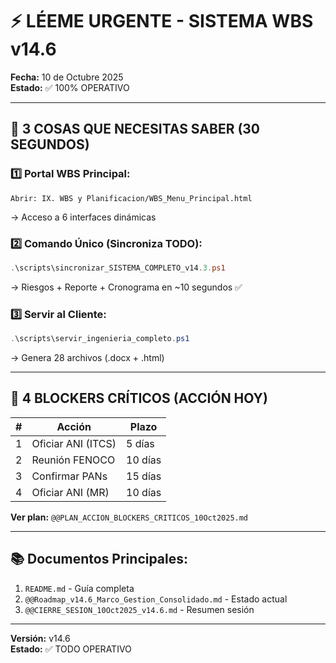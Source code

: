 # ⚡ LÉEME URGENTE - SISTEMA WBS v14.6

**Fecha:** 10 de Octubre 2025  
**Estado:** ✅ 100% OPERATIVO

---

## 🎯 **3 COSAS QUE NECESITAS SABER (30 SEGUNDOS)**

### **1️⃣ Portal WBS Principal:**
```
Abrir: IX. WBS y Planificacion/WBS_Menu_Principal.html
```
→ Acceso a 6 interfaces dinámicas

### **2️⃣ Comando Único (Sincroniza TODO):**
```powershell
.\scripts\sincronizar_SISTEMA_COMPLETO_v14.3.ps1
```
→ Riesgos + Reporte + Cronograma en ~10 segundos ✅

### **3️⃣ Servir al Cliente:**
```powershell
.\scripts\servir_ingenieria_completo.ps1
```
→ Genera 28 archivos (.docx + .html)

---

## 🔴 **4 BLOCKERS CRÍTICOS (ACCIÓN HOY)**

| # | Acción | Plazo |
|---|--------|-------|
| 1 | Oficiar ANI (ITCS) | 5 días |
| 2 | Reunión FENOCO | 10 días |
| 3 | Confirmar PANs | 15 días |
| 4 | Oficiar ANI (MR) | 10 días |

**Ver plan:** `@@PLAN_ACCION_BLOCKERS_CRITICOS_10Oct2025.md`

---

## 📚 **Documentos Principales:**
1. `README.md` - Guía completa
2. `@@Roadmap_v14.6_Marco_Gestion_Consolidado.md` - Estado actual
3. `@@CIERRE_SESION_10Oct2025_v14.6.md` - Resumen sesión

---

**Versión:** v14.6  
**Estado:** ✅ TODO OPERATIVO


